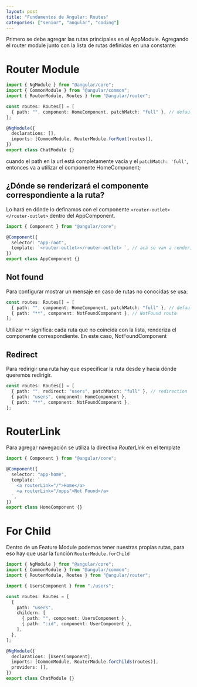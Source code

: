 ```yaml
---
layout: post
title: "Fundamentos de Angular: Routes"
categories: ["senior", "angular", "coding"]
---
```


Primero se debe agregar las rutas principales en el AppModule<!--more-->. Agregando el router module junto con la lista de rutas definidas en una constante:

# Router Module

```ts
import { NgModule } from "@angular/core";
import { CommonModule } from "@angular/common";
import { RouterModule, Routes } from "@angular/router";

const routes: Routes[] = [
  { path: "", component: HomeComponent, patchMatch: "full" }, // default route
];

@NgModule({
  declarations: [],
  imports: [CommonModule, RouterModule.forRoot(routes)],
})
export class ChatModule {}
```

cuando el path en la url está completamente vacía y el `patchMatch: 'full'`, entonces va a utilizar el componente HomeComponent;

## ¿Dónde se renderizará el componente correspondiente a la ruta?

Lo hará en dónde lo definamos con el componente `<router-outlet></router-outlet>` dentro del AppComponent.

```ts
import { Component } from "@angular/core";

@Component({
  selector: "app-root",
  template: `<router-outlet></router-outlet> `, // acá se van a renderizar todos los componentes correspondientes a las rutas definidas más arriba
})
export class AppComponent {}
```

## Not found

Para configurar mostrar un mensaje en caso de rutas no conocidas se usa:

```ts
const routes: Routes[] = [
  { path: "", component: HomeComponent, patchMatch: "full" }, // default route
  { path: "**", component: NotFoundComponent }, // NotFound route
];
```

Utilizar `**` significa: cada ruta que no coincida con la lista, renderiza el componente correspondiente. En este caso, NotFoundComponent

## Redirect

Para redirigir una ruta hay que especificar la ruta desde y hacia dónde queremos redirigir.

```ts
const routes: Routes[] = [
  { path: "", redirect: "users", patchMatch: "full" }, // redirection
  { path: "users", component: HomeComponent },
  { path: "**", component: NotFoundComponent },
];
```

# RouterLink

Para agregar navegación se utiliza la directiva _RouterLink_ en el template

```ts
import { Component } from "@angular/core";

@Component({
  selector: "app-home",
  template: `
    <a routerLink="/">Home</a>
    <a routerLink="/opps">Not Found</a>
  `,
})
export class HomeComponent {}
```

# For Child

Dentro de un Feature Module podemos tener nuestras propias rutas, para eso hay que usar la función `RouterModule.forChild`

```ts
import { NgModule } from "@angular/core";
import { CommonModule } from "@angular/common";
import { RouterModule, Routes } from "@angular/router";

import { UsersComponent } from "./users";

const routes: Routes = [
  {
    path: "users",
    childern: [
      { path: "", component: UsersComponent },
      { path: ":id", component: UserComponent },
    ],
  },
];

@NgModule({
  declarations: [UsersComponent],
  imports: [CommonModule, RouterModule.forChilds(routes)],
  providers: [],
})
export class ChatModule {}
```
